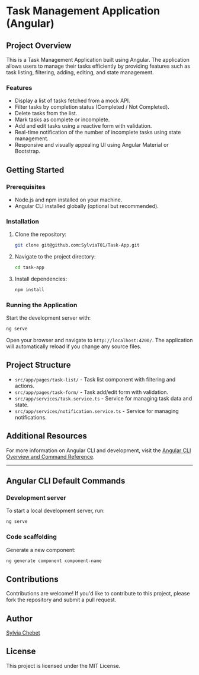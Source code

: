 # Task Management Application (Angular)

## Project Overview

This is a Task Management Application built using Angular. The application allows users to manage their tasks efficiently by providing features such as task listing, filtering, adding, editing, and state management.

### Features

- Display a list of tasks fetched from a mock API.
- Filter tasks by completion status (Completed / Not Completed).
- Delete tasks from the list.
- Mark tasks as complete or incomplete.
- Add and edit tasks using a reactive form with validation.
- Real-time notification of the number of incomplete tasks using state management.
- Responsive and visually appealing UI using Angular Material or Bootstrap.

## Getting Started

### Prerequisites

- Node.js and npm installed on your machine.
- Angular CLI installed globally (optional but recommended).

### Installation

1. Clone the repository:
   ```bash
   git clone git@github.com:SylviaT01/Task-App.git
   ```
2. Navigate to the project directory:
   ```bash
   cd task-app
   ```
3. Install dependencies:
   ```bash
   npm install
   ```

### Running the Application

Start the development server with:

```bash
ng serve
```

Open your browser and navigate to `http://localhost:4200/`. The application will automatically reload if you change any source files.

## Project Structure

- `src/app/pages/task-list/` - Task list component with filtering and actions.
- `src/app/pages/task-form/` - Task add/edit form with validation.
- `src/app/services/task.service.ts` - Service for managing task data and state.
- `src/app/services/notification.service.ts` - Service for managing notifications.


## Additional Resources

For more information on Angular CLI and development, visit the [Angular CLI Overview and Command Reference](https://angular.dev/tools/cli).

---

## Angular CLI Default Commands

### Development server

To start a local development server, run:

```bash
ng serve
```

### Code scaffolding

Generate a new component:

```bash
ng generate component component-name
```

## Contributions
Contributions are welcome! If you'd like to contribute to this project, please fork the repository and submit a pull request.

## Author
[Sylvia Chebet](https://github.com/SylviaT01)

## License
This project is licensed under the MIT License.

